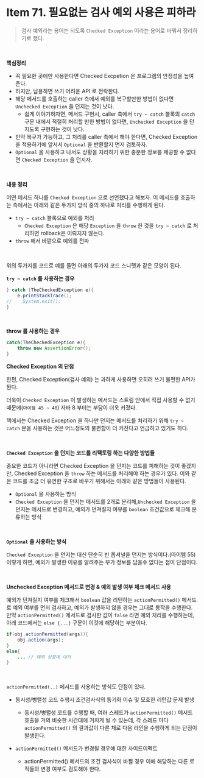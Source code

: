 # Item 71. 필요없는 검사 예외 사용은 피하라

> 검사 예외라는 용어는 되도록 `Checked Exception` 이라는 용어로 바꿔서 정리하기로 했다.<br>

<br>

**핵심정리**<br>

- 꼭 필요한 곳에만 사용한다면 Checked Excpetion 은 프로그램의 안정성을 높여준다.
- 하지만, 남용하면 쓰기 어려운 API 로 전락한다.
- 해당 메서드를 호출하는 caller 측에서 예외를 복구할만한 방법이 없다면 `Unchecked Exception` 을 던지는 것이 낫다.
  - 쉽게 이야기하자면, 메서드 구현시, caller 측에서 `try ~ catch`  블록의 `catch` 구문 내에서 적절히 처리할 만한 방법이 없다면, `Unchecked Exception` 을 던지도록 구현하는 것이 낫다.
- 만약 복구가 가능하고, 그 처리를 caller 측에서 해야 한다면, Checked Exception 을 적용하기에 앞서서 `Optional` 을 반환할지 먼저 검토하자.
- `Optional` 을 사용하고 나서도 상황을 처리하기 위한 충분한 정보를 제공할 수 없다면 `Checked Exception` 을 던지자.

<br>

**내용 정리**<br>

어떤 메서드 하나를 `Checked Exception` 으로 선언했다고 해보자. 이 메서드를 호출하는 측에서는 아래와 같은 두가지 방식 중의 하나로 처리를 수행하게 된다.

- `try ~ catch` 블록으로 예외를 처리
  - `Checked Exception` 은 해당 `Exception` 을 `throw` 한 것을 `try ~ catch` 로 처리하면 rollback은 이뤄지지 않는다.<br>
- `throw` 해서 바깥으로 예외를 전파

<br>

위의 두가지를 코드로 예를 들면 아래의 두가지 코드 스니펫과 같은 모양이 된다.<br>

**`try ~ catch` 를 사용하는 경우**

```java
} catch (TheCheckedException e){
    e.printStackTrace();
//    System.exit();
}
```

<br>

**throw 를 사용하는 경우**

```java
catch(TheCheckedException e){
    throw new AssertionError();
}
```

**Checked Exception 의 단점**<br>

한편, Checked Exception(검사 예외) 는 과하게 사용하면 오히려 쓰기 불편한 API가 된다.<br>

더욱이 `Checked Exception` 이 발생하는 메서드는 스트림 안에서 직접 사용할 수 없기 때문에(`아이템 45 ~ 48`) 자바 8 부터는 부담이 더욱 커졌다.<br>

책에서는 Checked Exception 을 하나만 던지는 메서드를 처리하기 위해 `try ~ catch` 문을 사용하는 것은 어느정도의 불편함이 더 커진다고 언급하고 있기도 하다.<br>

<br>

**`Checked Exception` 을 던지는 코드를 리팩토링 하는 다양한 방법들**<br>

중요한 코드가 아니라면 Checked Exception 을 던지는 코드를 피해하는 것이 좋겠지만, Checked Exception 을 `throw` 하는 메서드를 처리해야 하는 경우가 있다. 이와 같은 코드를 조금 더 유연한 구조로 바꾸기 위해서는 아래와 같은 방법들이 사용된다.<br>

- `Optional` 을 사용하는 방식
- `Checked Exception` 을 던지는 메서드를 2개로 분리해,`Unchecked Exception` 을 던지는 메서드로 변경하고, 예외가 던져질지 여부를 `boolean` 조건값으로 체크해 분류하는 방식

<br>

**`Optional` 을 사용하는 방식**<br>

`Checked Exception` 을 던지는 대신 단순히 빈 옵셔널을 던지는 방식이다.(아이템 55) 이렇게 하면, 예외가 발생한 이유를 알려주는 부가 정보를 담을수 없다는 점이 단점이다.<br>

<br>

**Unchecked Exception 메서드로 변경 & 예외 발생 여부 체크 메서드 사용**<br>

예외가 던져질지 여부를 체크해서 `boolean` 값을 리턴하는 `actionPermitted()` 메서드로 예외 여부를 먼저 검사하고, 예외가 발생하지 않을 경우는 그대로 동작을 수행한다. 만약 `actionPermitted()` 메서드로 검사한 값이 `false` 라면 예외 처리를 수행하는데, 아래 코드에서는 `else {...}` 구문이 이것에 해당하는 부분이다.<br>

```java
if(obj.actionPermitted(args)){
    obj.action(args);
}
else{
    ... // 예외 상황에 대처
}
```

<br>

`actionPermitted(..)` 메서드를 사용하는 방식도 단점이 있다.

- 동시성/병렬성 코드 수행시 조건검사식의 동기화 이슈 및 모호한 리턴값 문제 발생
  - 동시성/병렬성 코드를 수행할 때, 여러 스레드가 `actionPermitted()` 메서드 호출을 거의 비슷한 시간대에 거치게 될 수 있는데, 각 스레드 마다 `actionPermitted()` 의 결과값이 다른 채로 다음 라인을 수행하게 되는 단점이 발생한다.

- `actionPermitted()` 메서드가 변경될 경우에 대한 사이드이펙트
  - actionPermitted() 메서드의 조건 검사식이 바뀔 경우 이에 해당하는 다른 로직들의 변경 여부도 검토해야 한다. 
